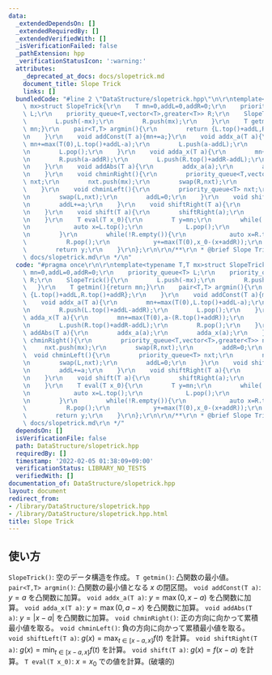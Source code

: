 ```yaml
---
data:
  _extendedDependsOn: []
  _extendedRequiredBy: []
  _extendedVerifiedWith: []
  _isVerificationFailed: false
  _pathExtension: hpp
  _verificationStatusIcon: ':warning:'
  attributes:
    _deprecated_at_docs: docs/slopetrick.md
    document_title: Slope Trick
    links: []
  bundledCode: "#line 2 \"DataStructure/slopetrick.hpp\"\n\r\ntemplate<typename T,T\
    \ mx>struct SlopeTrick{\r\n    T mn=0,addL=0,addR=0;\r\n    priority_queue<T>\
    \ L;\r\n    priority_queue<T,vector<T>,greater<T>> R;\r\n    SlopeTrick(){\r\n\
    \        L.push(-mx);\r\n        R.push(mx);\r\n    }\r\n    T getmin(){return\
    \ mn;}\r\n    pair<T,T> argmin(){\r\n        return {L.top()+addL,R.top()+addR};\r\
    \n    }\r\n    void addConst(T a){mn+=a;}\r\n    void addx_a(T a){\r\n       \
    \ mn+=max(T(0),L.top()+addL-a);\r\n        L.push(a-addL);\r\n        R.push(L.top()+addL-addR);\r\
    \n        L.pop();\r\n    }\r\n    void adda_x(T a){\r\n        mn+=max(T(0),a-(R.top()+addR));\r\
    \n        R.push(a-addR);\r\n        L.push(R.top()+addR-addL);\r\n        R.pop();\r\
    \n    }\r\n    void addAbs(T a){\r\n        addx_a(a);\r\n        adda_x(a);\r\
    \n    }\r\n    void chminRight(){\r\n        priority_queue<T,vector<T>,greater<T>>\
    \ nxt;\r\n        nxt.push(mx);\r\n        swap(R,nxt);\r\n        addR=0;\r\n\
    \    }\r\n    void chminLeft(){\r\n        priority_queue<T> nxt;\r\n        nxt.push(-mx);\r\
    \n        swap(L,nxt);\r\n        addL=0;\r\n    }\r\n    void shiftLeft(T a){\r\
    \n        addL+=a;\r\n    }\r\n    void shiftRight(T a){\r\n        addR+=a;\r\
    \n    }\r\n    void shift(T a){\r\n        shiftRight(a);\r\n        shiftLeft(a);\r\
    \n    }\r\n    T eval(T x_0){\r\n        T y=mn;\r\n        while(!L.empty()){\r\
    \n            auto x=L.top();\r\n            L.pop();\r\n            y+=max(T(0),(x+addL)-x_0);\r\
    \n        }\r\n        while(!R.empty()){\r\n            auto x=R.top();\r\n \
    \           R.pop();\r\n            y+=max(T(0),x_0-(x+addR));\r\n        }\r\n\
    \        return y;\r\n    }\r\n};\r\n\r\n/**\r\n * @brief Slope Trick\r\n * @docs\
    \ docs/slopetrick.md\r\n */\n"
  code: "#pragma once\r\n\r\ntemplate<typename T,T mx>struct SlopeTrick{\r\n    T\
    \ mn=0,addL=0,addR=0;\r\n    priority_queue<T> L;\r\n    priority_queue<T,vector<T>,greater<T>>\
    \ R;\r\n    SlopeTrick(){\r\n        L.push(-mx);\r\n        R.push(mx);\r\n \
    \   }\r\n    T getmin(){return mn;}\r\n    pair<T,T> argmin(){\r\n        return\
    \ {L.top()+addL,R.top()+addR};\r\n    }\r\n    void addConst(T a){mn+=a;}\r\n\
    \    void addx_a(T a){\r\n        mn+=max(T(0),L.top()+addL-a);\r\n        L.push(a-addL);\r\
    \n        R.push(L.top()+addL-addR);\r\n        L.pop();\r\n    }\r\n    void\
    \ adda_x(T a){\r\n        mn+=max(T(0),a-(R.top()+addR));\r\n        R.push(a-addR);\r\
    \n        L.push(R.top()+addR-addL);\r\n        R.pop();\r\n    }\r\n    void\
    \ addAbs(T a){\r\n        addx_a(a);\r\n        adda_x(a);\r\n    }\r\n    void\
    \ chminRight(){\r\n        priority_queue<T,vector<T>,greater<T>> nxt;\r\n   \
    \     nxt.push(mx);\r\n        swap(R,nxt);\r\n        addR=0;\r\n    }\r\n  \
    \  void chminLeft(){\r\n        priority_queue<T> nxt;\r\n        nxt.push(-mx);\r\
    \n        swap(L,nxt);\r\n        addL=0;\r\n    }\r\n    void shiftLeft(T a){\r\
    \n        addL+=a;\r\n    }\r\n    void shiftRight(T a){\r\n        addR+=a;\r\
    \n    }\r\n    void shift(T a){\r\n        shiftRight(a);\r\n        shiftLeft(a);\r\
    \n    }\r\n    T eval(T x_0){\r\n        T y=mn;\r\n        while(!L.empty()){\r\
    \n            auto x=L.top();\r\n            L.pop();\r\n            y+=max(T(0),(x+addL)-x_0);\r\
    \n        }\r\n        while(!R.empty()){\r\n            auto x=R.top();\r\n \
    \           R.pop();\r\n            y+=max(T(0),x_0-(x+addR));\r\n        }\r\n\
    \        return y;\r\n    }\r\n};\r\n\r\n/**\r\n * @brief Slope Trick\r\n * @docs\
    \ docs/slopetrick.md\r\n */"
  dependsOn: []
  isVerificationFile: false
  path: DataStructure/slopetrick.hpp
  requiredBy: []
  timestamp: '2022-02-05 01:38:09+09:00'
  verificationStatus: LIBRARY_NO_TESTS
  verifiedWith: []
documentation_of: DataStructure/slopetrick.hpp
layout: document
redirect_from:
- /library/DataStructure/slopetrick.hpp
- /library/DataStructure/slopetrick.hpp.html
title: Slope Trick
---
```

## 使い方

`SlopeTrick()`: 空のデータ構造を作成。
`T getmin()`: 凸関数の最小値。
`pair<T,T> argmin()`: 凸関数の最小値となる $x$ の閉区間。
`void addConst(T a)`: $y=a$ を凸関数に加算。
`void addx_a(T a)`: $y=\max(0,x-a)$ を凸関数に加算。
`void adda_x(T a)`: $y=\max(0,a-x)$ を凸関数に加算。
`void addAbs(T a)`: $y=|x-a|$ を凸関数に加算。
`void chminRight()`: 正の方向に向かって累積最小値を取る。
`void chminLeft()`: 負の方向に向かって累積最小値を取る。
`void shiftLeft(T a)`: $g(x)=\max_{t \in [x-a,x]} f(t)$ を計算。
`void shiftRight(T a)`: $g(x)=\min_{t \in [x-a,x]} f(t)$ を計算。
`void shift(T a)`: $g(x)=f(x-a)$ を計算。
`T eval(T x_0)`: $x=x_0$ での値を計算。(破壊的)